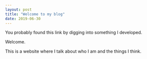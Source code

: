 ```yaml
---
layout: post
title: "Welcome to my blog"
date: 2019-06-30
---
```


You probably found this link by digging into something I developed.

Welcome.

This is a website where I talk about who I am and the things I think.

